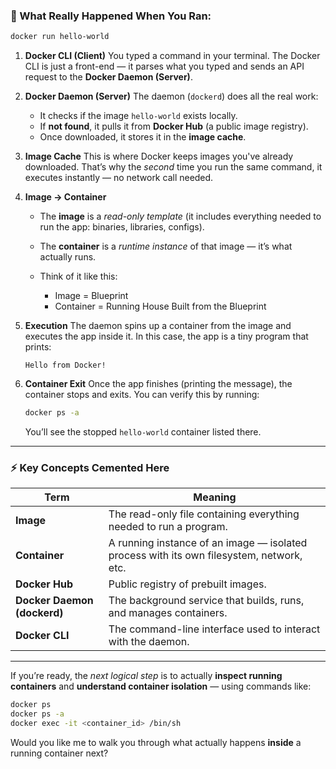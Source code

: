 ### 🧩 What Really Happened When You Ran:

```bash
docker run hello-world
```

1. **Docker CLI (Client)**
   You typed a command in your terminal.
   The Docker CLI is just a front-end — it parses what you typed and sends an API request to the **Docker Daemon (Server)**.

2. **Docker Daemon (Server)**
   The daemon (`dockerd`) does all the real work:

   * It checks if the image `hello-world` exists locally.
   * If **not found**, it pulls it from **Docker Hub** (a public image registry).
   * Once downloaded, it stores it in the **image cache**.

3. **Image Cache**
   This is where Docker keeps images you've already downloaded.
   That’s why the *second* time you run the same command, it executes instantly — no network call needed.

4. **Image → Container**

   * The **image** is a *read-only template* (it includes everything needed to run the app: binaries, libraries, configs).
   * The **container** is a *runtime instance* of that image — it’s what actually runs.
   * Think of it like this:

     * Image = Blueprint
     * Container = Running House Built from the Blueprint

5. **Execution**
   The daemon spins up a container from the image and executes the app inside it.
   In this case, the app is a tiny program that prints:

   ```
   Hello from Docker!
   ```

6. **Container Exit**
   Once the app finishes (printing the message), the container stops and exits.
   You can verify this by running:

   ```bash
   docker ps -a
   ```

   You’ll see the stopped `hello-world` container listed there.

---

### ⚡ Key Concepts Cemented Here

| Term                        | Meaning                                                                                  |
| --------------------------- | ---------------------------------------------------------------------------------------- |
| **Image**                   | The read-only file containing everything needed to run a program.                        |
| **Container**               | A running instance of an image — isolated process with its own filesystem, network, etc. |
| **Docker Hub**              | Public registry of prebuilt images.                                                      |
| **Docker Daemon (dockerd)** | The background service that builds, runs, and manages containers.                        |
| **Docker CLI**              | The command-line interface used to interact with the daemon.                             |

---

If you’re ready, the *next logical step* is to actually **inspect running containers** and **understand container isolation** — using commands like:

```bash
docker ps
docker ps -a
docker exec -it <container_id> /bin/sh
```

Would you like me to walk you through what actually happens **inside** a running container next?

